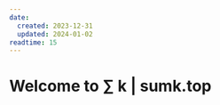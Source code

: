 ```yaml
---
date:
  created: 2023-12-31
  updated: 2024-01-02
readtime: 15
---
```


# Welcome to  $\sum$ k | sumk.top 
